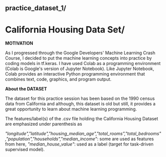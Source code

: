 ## **practice_dataset_1**/
# California Housing Data Set/


  
  **MOTIVATION**
  
   As I progressed through the Google Developers' Machine Learning Crash Course, I decided to put the machine learning concepts into practice by coding models in tf.keras. I have used Colab as a programming environment (Colab is Google's version of Jupyter Notebook). Like Jupyter Notebook, Colab provides an interactive Python programming environment that combines text, code, graphics, and program output.
  
  
  **About the DATASET**
    
   The dataset for this practice session has been based on the 1990 census data from California and although, this dataset is old but still, it provides a great opportunity to learn about machine learning programming.
    
   The features/label(s) of the .csv file holding the California Housing Dataset are emphasized under parenthesis as 

_"longitude","latitude","housing_median_age","total_rooms","total_bedrooms","population","households","median_income"_: some are used as features from here,
_"median_house_value"_: used as a label (target for task-driven supervised model).




    
    

